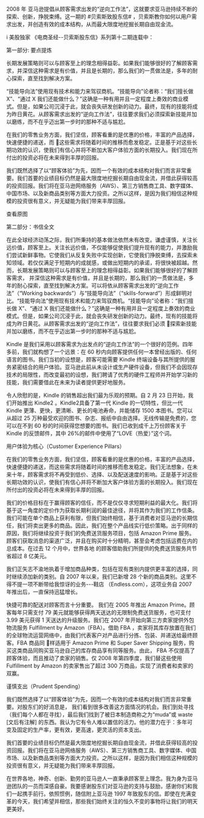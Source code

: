 2008 年
亚马逊提倡从顾客需求出发的“逆向工作法”，这就要求亚马逊持续不断的探索、创新，挣脱束缚。这一期的 #贝索斯致股东信# ，贝索斯教你如何以用户需求出发，并创造有效的成本结构，从而最大限度地挖掘长期自由现金流。



i 美股独家 《电商圣经--贝索斯股东信》系列第十二期连载中：



第一部分: 要点提炼



长期发展策略则可以与顾客至上的理念相得益彰。如果我们能够很好的了解顾客需求，并深信这种需求是有价值，并且是长期的，那么我们的一贯做法是，多年的耐心探索，直至找到解决方案。



“技能导向法”使用现有技术和能力来驾驭商机。“技能导向”论者称：“我们擅长做 X”、“通过 X 我们还能做什么？”这确是一种有用并且一定程度上奏效的商业模式。但是，如果公司沉浸于此，就会丧失研发创新的动力。最终，现有的技能将成为昨日黄花。从顾客需求出发的“逆向工作法”，往往要求我们必须探索新技能并加以磨练，而不在乎迈出第一步时的那种不适与尴尬。



在我们的零售业务方面，我们坚信，顾客看重的是优惠的价格，丰富的产品选择，快速便捷的递送，而
这些需求将随着时间的推移而愈发稳定。正是基于对这些长期功效的认识，使我们有信心并将不断加大客户体验方面的长期投入。我们现在所付出的投资必将在未来得到丰厚的回报。



我们既然选择了以“顾客体验”为先，因而一个有效的成本结构对我们而言非常重要。我们首要的业绩目标仍然是最大限度地挖掘长期自由现金流，并借此获得较高的投资回报。我们将在亚马逊网络服务（AWS）、第三方销售商工具、数字媒体、中国市场、以及新商品类别等方面大力投资。之所以这样，是因为我们相信这种规模的投资很有意义，并无疑能为我们带来丰厚回报。

























查看原图


第二部分：书信全文




在此全球经济动荡之际，我们所秉持的基本做法依然未有改变。谦虚谨慎，关注长远价值，顾客至上。关注长远价值，不仅能够促使我们提升现有的能力，并激励我们尝试新鲜事物。它使我们从反复失败中实现创新，它使我们挣脱束缚，去探索未知领域。若仅仅满足于短期内的成就感，或做出短期内的承诺，将很快被超越。然而，长期发展策略则可以与顾客至上的理念相得益彰。如果我们能够很好的了解顾客需求， 并深信这种需求是有价值，并且是长期的，那么我们的一贯做法是，多年的耐心探索，直至找到解决方案。可以将依从顾客需求出发的“逆向工作法”（“Working backwards”）与“技能导向法”（“skills-forward”）形成鲜明对比。“技能导向法”使用现有技术和能力来驾驭商机。“技能导向”论者称：“我们擅长做 X”、“通过 X 我们还能做什么？”这确是一种有用并且一定程度上奏效的商业模式。但是，如果公司沉浸于此，就会丧失研发创新的动力。最终，现有的技能将成为昨日黄花。从顾客需求出发的“逆向工作法”，往往要求我们必须
探索新技能并加以磨练，而不在乎迈出第一步时的那种不适与尴尬。



Kindle 是我们采用以顾客需求为出发点的“逆向工作法”的一个很好的范例。四年多前，我们就构想了一个远景：在 60 秒内向顾客提供任何一本曾经出版的、任何语言的图书。我们当初的设想是，顾客可能需要
Kindle 终端设备与其所提供的服务紧密结合的用户体验。亚马逊此前从未设计或生产硬件设备，但我们不会因现存技术的局限性，而改变最初的设想，我们聘请了优秀的硬件工程师并开始学习新的技能，我们需要借此在未来为读者提供更好地服务。




令人欣慰的是，Kindle 的销售超出我们最为乐观的预期。自 2 月 23 日开始，我们开始推出 Kindle2  。Kindle2具备了第一代 Kindle 的一切特性，但比一代 Kindle 更薄、更快，更清晰、更长的电池寿命，并能储存 1500 本图书。您可以从超过 25 万种最受欢迎的图书、杂志、报纸中自由选择。无线传输是免费的，您可以在不到 60 秒的时间获得您想要的图书。我们已收到成千上万份顾客关于 Kindle 的反馈邮件，其中 26%的邮件中使用了“LOVE（热爱）”这个词。


用户体验为核心（Customer Experience Pillars）



在我们的零售业务方面，我们坚信，顾客看重的是优惠的价格，丰富的产品选择，快速便捷的递送，而这些需求将随着时间的推移而愈发稳定。我们无法想象，在未来十年，顾客需求将不再受到低价、选择、以及配送速度的影响。正是基于对这些长期功效的认识，使我们有信心并将不断加大客户体验方面的长期投入。我们现在所付出的投资必将在未来得到丰厚的回报。



我们的价格目标在于赢得顾客的信任，而不是仅仅寻求短期利益的最大化。我们将基于这一角度的定价作为获取长期利润的最佳途径，并将其作为我们的工作信条。我们可能在单个商品上获利有限，但我们始终相信，基于消费者对亚马逊的长期信任，我们将卖出更多的商品。因此，我们在整个产品线实行低价策略。出于同样的原因，我们将继续投资于我们的免费送货服务项目，包括 Amazon Prime 服务。顾客们获取消息的渠道广泛，并且在购买时十分精明，甚至会考虑包括运费在内的总成本。在过去 12 个月中，世界各地
的顾客借助我们所提供的免费送货服务共节省超过 8 亿美元。



我们正矢志不渝地执着于增加商品种类，包括在现有类别内提供更丰富的选择，同时继续添加新的类别。自 2007 年以来，我们已新增 28 个新的商品类别。这里不得不提一项不断带给我惊讶的业务---鞋店
（Endless.com），这项业务自 2007 年推出后，一直保持迅猛增长。



快捷可靠的配送对顾客而言十分重要。 我们在 2005 年推出 Amazon Prime。顾客每年只需支付 79 美元就能够获得两天送达的无限制免费送货服务，也可支付 3.99 美元获得 1 天送达的升级服务。我们在 2007 年开始向第三方卖家提供外包物流服务 Fulfillment by Amazon（FBA）。借助 FBA ，卖家将其库存放置在我们的全球物流运营网络中，由我们代表客户对产品进行分拣、包装、并递送给最终顾客。FBA 商品同
样适用于 Amazon Prime 和 Super Saver Shipping 服务，购买这类商品同购买亚马逊自己的库存商品享有同等服务。由此， FBA 不仅提高了顾客体验，而且推动了卖家的销售。仅 2008 年第四季度，我们替这些使用 Fulfillment by Amazon 的卖家售出了超过 300 万商品，实现了消费者和卖家的双赢。


谨慎支出（Prudent Spending）



我们既然选择了以“顾客体验”为先，因而一个有效的成本结构对我们而言非常重要。对股东们的好消息是， 我们看到很多改善这方面情况的机会。我们到处寻找（我们每个人都在寻找），最后我们找到了被日本制造商称之为“muda”或 waste [文后有注解] 的东西。我认为它有令人难以置信的活力。他的潜力在于：多年可变及固定的生产率，更有效，更高速，更灵活的资本支出。



我们首要的业绩目标仍然是最大限度地挖掘长期自由现金流，并借此获得较高的投资回报。我们将在亚马逊网络服务（AWS）、第三方销售商工具、数字媒体、中国市场、以及新商品类别等方面大力投资。之所以这样，是因为我们相信这种规模的投资很有意义，并无疑能为我们带来丰厚回报。



在世界各地，神奇、创新、勤劳的亚马逊人一直秉承顾客至上理念。我为身为亚马逊团队的一员而深感自豪。我要感谢股东们对亚马逊的支持与鼓励，感谢你们和我们一起携手前行。依照惯例，随信附上亚马逊
1997 年致股东的信。即使在充满变革的今天，我们希望并相信，那些我们始终关注的恒久不变的事物将让我们的明天更美好。
